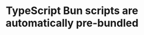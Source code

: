 ---
slug: pre-bundle-bun-scripts
version: v1.368.0
title: TypeScript Bun scripts are automatically pre-bundled
tags: ['Script Editor', 'Flow Editor']
description: Windmill now pre-bundles TypeScript (Bun) scripts using [Bun bundler](https://bun.sh/docs/bundler) and caches them on S3 and locally at deployment time. Furthermore, if a Bun script is run while not being pre-bundled, it will be re-bundled. This will increase stability and optimize (in some cases with 60% improvement) the execution time and the memory consumption, in particular for scripts with many/heavy imports and relative imports.<br/><br/>We also did improvements for non-deployed scripts using better caching strategies for the dependency cache. You cannot do any faster than running a pre-bundled script aside from having the script being already running which is what dedicated workers are made for. This makes Windmill the fastest platform to run TypeScript.<br/><br/>However, in very rare cases (< 1%), this might break existing bun scripts that are incompatible with being bundled. If you notice such issue for a particular script after the upgrade, add //nobundling to the top of the script.
features:
  [
    'TypeScript Bun scripts are automatically pre-bundled.',
    'Cold start improvement.',
    'Memory usage improvement.',
  ]
docs: /docs/getting_started/scripts_quickstart/typescript#pre-bundling-and-nobundling
---